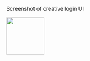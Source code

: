 Screenshot of creative login UI

<img src="[https://your-image-url.type](https://github.com/aliappdevelop/login_ui/assets/152611678/5c55f5cf-ea29-495e-be5b-7ebe29b275c0)https://github.com/aliappdevelop/login_ui/assets/152611678/5c55f5cf-ea29-495e-be5b-7ebe29b275c0" height="100">
